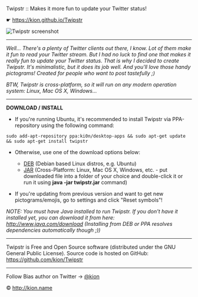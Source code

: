 Twipstr :: Makes it more fun to update your Twitter status!

☛ https://kion.github.io/Twipstr

![Twipstr screenshot](https://kion.github.io/Twipstr/twipstr.png)

***

_Well... There's a plenty of Twitter clients out there, I know._
_Lot of them make it fun to *read* your Twitter stream._
_But I had no luck to find one that makes it really fun to *update* your Twitter status._
_That is why I decided to create Twipstr._
_It's minimalistic, but it does its job well._
_And you'll love those handy pictograms!_
_Created for people who want to post tastefully ;)_

_BTW, Twipstr is cross-platform, so it will run on any modern operation system: Linux, Mac OS X, Windows..._

***

**DOWNLOAD / INSTALL**

* If you're running Ubuntu, it's recommended to install Twipstr via PPA-repository using the following command:
```
sudo add-apt-repository ppa:ki0n/desktop-apps && sudo apt-get update && sudo apt-get install twipstr
```

* Otherwise, use one of the download options below:

	* [DEB](https://github.com/kion/Twipstr/releases/download/v1.5.0/twipstr.deb) (Debian based Linux distros, e.g. Ubuntu)
	* [JAR](https://github.com/kion/Twipstr/releases/download/v1.5.0/twipstr.jar) (Cross-Platform: Linux, Mac OS X, Windows, etc. - put downloaded file into a folder of your choice and double-click it or run it using **java -jar twipstr.jar** command)

* If you're updating from previous version and want to get new pictograms/emojis, go to settings and click "Reset symbols"!

_NOTE: You must have Java installed to run Twipstr.
If you don't have it installed yet, you can download it from here: 
http://www.java.com/download
(Installing from DEB or PPA resolves dependencies automatically though ;))_

***

Twipstr is Free and Open Source software (distributed under the GNU General Public License).
Source code is hosted on GitHub: https://github.com/kion/Twipstr

***

Follow Bias author on Twitter &rarr; [@kion](http://twitter.com/kion)

© http://kion.name

